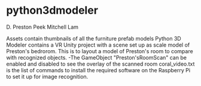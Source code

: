 # python3dmodeler

D. Preston Peek
Mitchell Lam
 
Assets contain thumbnails of all the furniture prefab models
Python 3D Modeler contains a VR Unity project with a scene set up as scale model of Preston's bedrorom. This is to layout a model of Preston's room to compare with recognized objects. 
	-The GameObject "Preston'sRoomScan" can be enabled and disabled to see the overlay of the scanned room
coral_video.txt is the list of commands to install the required software on the Raspberry Pi to set it up for image recognition. 